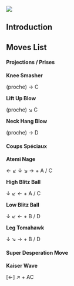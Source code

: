 ![](Ffspkrauser.PNG)  

## Introduction

## Moves List

#### Projections / Prises

**Knee Smasher**

(proche) → C

**Lift Up Blow**

(proche) ↘ C

**Neck Hang Blow**

(proche) → D

#### Coups Spéciaux

**Atemi Nage**

← ↙ ↓ ↘ → + A / C

**High Blitz Ball**

↓ ↙ ← + A / C

**Low Blitz Ball**

↓ ↙ ← + B / D

**Leg Tomahawk**

↓ ↘ → + B / D

#### Super Desperation Move

**Kaiser Wave**

\[←\] ↗ + AC
